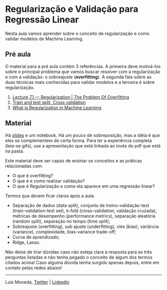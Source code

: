 # Regularização e Validação para Regressão Linear

Nesta aula vamos aprender sobre o conceito de regularização e como validar modelos de Machine Learning.


## Pré aula

O material para a pré aula contém 3 referências. A primeira deve motivá-los sobre o principal problema que vamos buscar resolver com a regularização e com a validação: o sobreajuste (__overfitting__). A segunda fala sobre as duas técnicas mais conhecidas para validar modelos e a terceira é sobre regularização.

1. [Lecture 7.1 — Regularization | The Problem Of Overfitting](https://www.youtube.com/watch?v=u73PU6Qwl1I)
2. [Train and test split, Cross validation](https://towardsdatascience.com/train-test-split-and-cross-validation-in-python-80b61beca4b6)
3. [What is Regularization in Machine Learning](https://codeburst.io/what-is-regularization-in-machine-learning-aed5a1c36590)

## Material

Há [slides](https://docs.google.com/presentation/d/1Njg0yGqFvbnK-Kf8_VYh2CQnFATY-Hb64HiLNQI4_lE/edit?usp=sharing) e um notebook. Há um pouco de sobreposição, mas a idéia é que eles se complementem de certa forma. Para ter a experiência completa (leia-se gifs), use a apresentação que está linkada ao invés do pdf que está na pasta.

Este material deve ser capaz de ensinar os conceitos e as práticas relacionadas com:

- O que é overfitting?
- O que é e como realizar validação?
- O que é Regularização e como ela aparece em uma regressão linear?


Termos que devem ficar claros após a aula:

- Separação de dados (data split), conjunto de treino-validação-test (train-validation-test set), k-fold (cross-validation, validação cruzada), métricas de desempenho (performance metrics), separação aleatória (random split), separação no tempo (time split);
- Sobreajuste (overfitting), sub ajuste (underfitting), viés (bias), variância (variance), complexidade, bias-variance trade-off;
- Curva de aprendizado;
- Ridge, Lasso.


Não deixe de tirar dúvidas caso não esteja clara a resposta para as três perguntas listadas e não tenha pegado o conceito de algum dos termos citados acima! Caso alguma dúvida tenha surgido apenas depois, entre em contato pelas redes abaixo!

---

Luis Moneda, [Twitter](http://twitter.com/lgmoneda) | [Linkedin](https://www.linkedin.com/in/luis-moneda-310b0010a/)
